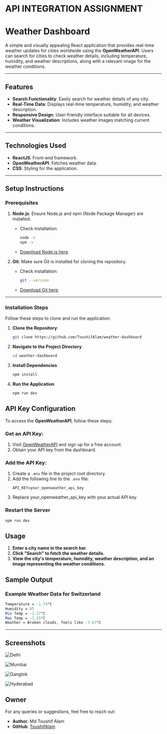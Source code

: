# API INTEGRATION ASSIGNMENT

# **Weather Dashboard**

A simple and visually appealing React application that provides real-time weather updates for cities worldwide using the **OpenWeatherAPI**. Users can search for cities to check weather details, including temperature, humidity, and weather descriptions, along with a relevant image for the weather conditions.

---

## **Features**
- **Search Functionality**: Easily search for weather details of any city.
- **Real-Time Data**: Displays real-time temperature, humidity, and weather description.
- **Responsive Design**: User-friendly interface suitable for all devices.
- **Weather Visualization**: Includes weather images matching current conditions.

---

## **Technologies Used**
- **ReactJS**: Front-end framework.
- **OpenWeatherAPI**: Fetches weather data.
- **CSS**: Styling for the application.

---

## **Setup Instructions**

### **Prerequisites**
1. **Node.js**: Ensure Node.js and npm (Node Package Manager) are installed.  
   - Check installation:
     ```bash
     node -v
     npm -v
     ```
   - [Download Node.js here](https://nodejs.org/).

2. **Git**: Make sure Git is installed for cloning the repository.
   - Check installation:
     ```bash
     git --version
     ```
   - [Download Git here](https://git-scm.com/).

---

### **Installation Steps**
Follow these steps to clone and run the application:

1. **Clone the Repository**:
   ```bash
   git clone https://github.com/ToushifAlam/weather-dashboard
   ```

2. **Navigate to the Project Directory**
   ```bash
   cd weather-dashboard
   ```

3. **Install Dependencies**
   ```bash
   npm install
   ```

4. **Run the Application**
   ```bash
   npm run dev
   ```



## **API Key Configuration**
To access the **OpenWeatherAPI**, follow these steps:

### **Get an API Key**:
1. Visit [OpenWeatherAPI](https://openweathermap.org/api) and sign up for a free account.
2. Obtain your API key from the dashboard.

### **Add the API Key**:
1. Create a `.env` file in the project root directory.
2. Add the following line to the `.env` file:
   ```env
   API_KEY=your_openweather_api_key
   ```
3. Replace your_openweather_api_key with your actual API key.


### **Restart the Server**
```bash
npm run dev
```

## **Usage**
1. **Enter a city name in the search bar.**
2. **Click "Search" to fetch the weather details.**
3. **View the city's temperature, humidity, weather description, and an image representing the weather conditions.**


## **Sample Output**
### **Example Weather Data for Switzerland**
```mathematica
Temperature = -1.74°C  
Humidity = 85  
Min Temp = -2.27°C  
Max Temp = -1.25°C  
Weather = Broken clouds, feels like -3.67°C  
```



---

## **Screenshots**

   ![Delhi](https://Images/delhi.png)

   ![Mumbai](https://Images/mumbai.png)

   ![Gangtok](https://Images/gangtok.png)

   ![Hyderabad](https://Images/hyderabad.png)



## **Owner**
For any queries or suggestions, feel free to reach out:

- **Author**: Md Toushif Alam  
- **GitHub**: [ToushifAlam](https://github.com/ToushifAlam)


